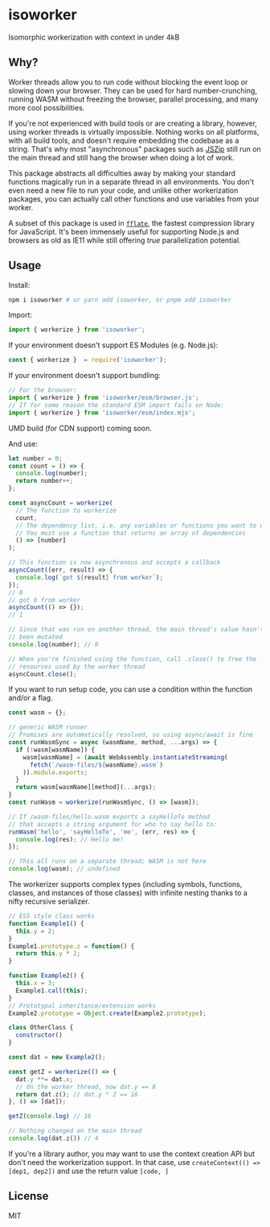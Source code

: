 # isoworker

Isomorphic workerization with context in under 4kB

## Why?

Worker threads allow you to run code without blocking the event loop or slowing down your browser. They can be used for hard number-crunching, running WASM without freezing the browser, parallel processing, and many more cool possibilities.

If you're not experienced with build tools or are creating a library, however, using worker threads is virtually impossible. Nothing works on all platforms, with all build tools, and doesn't require embedding the codebase as a string. That's why most "asynchronous" packages such as [JSZip](https://github.com/Stuk/jszip) still run on the main thread and still hang the browser when doing a lot of work.

This package abstracts all difficulties away by making your standard functions magically run in a separate thread in all environments. You don't even need a new file to run your code, and unlike other workerization packages, you can actually call other functions and use variables from your worker.

A subset of this package is used in [`fflate`](https://github.com/101arrowz/fflate), the fastest compression library for JavaScript. It's been immensely useful for supporting Node.js and browsers as old as IE11 while still offering *true* parallelization potential.

## Usage

Install:
```sh
npm i isoworker # or yarn add isoworker, or pnpm add isoworker
```

Import:
```js
import { workerize } from 'isoworker';
```

If your environment doesn't support ES Modules (e.g. Node.js):
```js
const { workerize }  = require('isoworker');
```

If your environment doesn't support bundling:
```js
// For the browser:
import { workerize } from 'isoworker/esm/browser.js';
// If for some reason the standard ESM import fails on Node:
import { workerize } from 'isoworker/esm/index.mjs';
```

UMD build (for CDN support) coming soon.

And use:
```js
let number = 0;
const count = () => {
  console.log(number);
  return number++;
};

const asyncCount = workerize(
  // The function to workerize
  count,
  // The dependency list, i.e. any variables or functions you want to use
  // You must use a function that returns an array of dependencies
  () => [number]
);

// This function is now asynchronous and accepts a callback
asyncCount((err, result) => {
  console.log(`got ${result} from worker`);
});
// 0
// got 0 from worker
asyncCount(() => {});
// 1

// Since that was run on another thread, the main thread's value hasn't
// been mutated
console.log(number); // 0

// When you're finished using the function, call .close() to free the
// resources used by the worker thread
asyncCount.close();
```

If you want to run setup code, you can use a condition within the function and/or a flag.
```js
const wasm = {};

// generic WASM runner
// Promises are automatically resolved, so using async/await is fine
const runWasmSync = async (wasmName, method, ...args) => {
  if (!wasm[wasmName]) {
    wasm[wasmName] = (await WebAssembly.instantiateStreaming(
      fetch(`/wasm-files/${wasmName}.wasm`)
    )).module.exports;
  }
  return wasm[wasmName][method](...args);
}
const runWasm = workerize(runWasmSync, () => [wasm]);

// If /wasm-files/hello.wasm exports a sayHelloTo method
// that accepts a string argument for who to say hello to:
runWasm('hello', 'sayHelloTo', 'me', (err, res) => {
  console.log(res); // Hello me!
});

// This all runs on a separate thread; WASM is not here
console.log(wasm); // undefined
```

The workerizer supports complex types (including symbols, functions, classes, and instances of those classes) with infinite nesting thanks to a nifty recursive serializer.

```js
// ES5 style class works
function Example1() {
  this.y = 2;
}
Example1.prototype.z = function() {
  return this.y * 2;
}

function Example2() {
  this.x = 3;
  Example1.call(this);
}
// Prototypal inheritance/extension works
Example2.prototype = Object.create(Example2.prototype);

class OtherClass {
  constructor()
}

const dat = new Example2();

const getZ = workerize(() => {
  dat.y **= dat.x;
  // On the worker thread, now dat.y == 8
  return dat.z(); // dat.y * 2 == 16
}, () => [dat]);

getZ(console.log) // 16

// Nothing changed on the main thread
console.log(dat.z()) // 4
```

If you're a library author, you may want to use the context creation API but don't need the workerization support. In that case, use `createContext(() => [dep1, dep2])` and use the return value `[code, ]`

## License
MIT